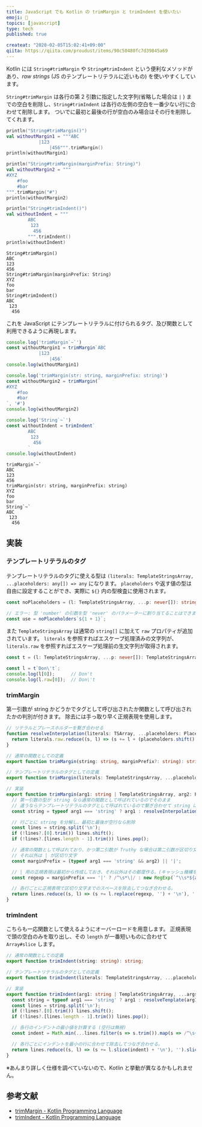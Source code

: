 ```yaml
---
title: JavaScript でも Kotlin の trimMargin と trimIndent を使いたい
emoji: 🎨
topics: [javascript]
type: tech
published: true

createat: "2020-02-05T15:02:41+09:00"
qiita: https://qiita.com/proudust/items/98c50480fc7d39845a69
---
```


Kotlin には `String#trimMargin` や `String#trimIndent` という便利なメソッドがあり、*raw strings* (JS のテンプレートリテラルに近いもの) を使いやすくしています。

`String#trimMargin` は各行の第 2 引数に指定した文字列(省略した場合は `|` ) までの空白を削除し、`String#trimIndent` は各行の左側の空白を一番少ない行に合わせて削除します。
ついでに最初と最後の行が空白のみ場合はその行を削除してくれます。

``` kotlin
println("String#trimMargin()")
val withoutMargin1 = """ABC
            |123
                |456""".trimMargin()
println(withoutMargin1)

println("String#trimMargin(marginPrefix: String)")
val withoutMargin2 = """
#XYZ
    #foo
    #bar
""".trimMargin("#")
println(withoutMargin2)

println("String#trimIndent()")
val withoutIndent = """
        ABC
         123
          456
        """.trimIndent()
println(withoutIndent)
```

```
String#trimMargin()
ABC
123
456
String#trimMargin(marginPrefix: String)
XYZ
foo
bar
String#trimIndent()
ABC
 123
  456
```

これを JavaScript にテンプレートリテラルに付けられるタグ、及び関数として利用できるように再現します。

``` js
console.log('trimMargin`~`')
const withoutMargin1 = trimMargin`ABC
            |123
                |456`
console.log(withoutMargin1)

console.log('trimMargin(str: string, marginPrefix: string)')
const withoutMargin2 = trimMargin(`
#XYZ
    #foo
    #bar
`, '#')
console.log(withoutMargin2)

console.log('String`~`')
const withoutIndent = trimIndent`
        ABC
         123
          456
        `
console.log(withoutIndent)
```

```
trimMargin`~`
ABC
123
456
trimMargin(str: string, marginPrefix: string)
XYZ
foo
bar
String`~`
ABC
 123
  456
```

## 実装

### テンプレートリテラルのタグ

テンプレートリテラルのタグに使える型は `(literals: TemplateStringsArray, ...placeholders: any[]) => any` になります。
`placeholders` や返す値の型は自由に設定することができ、実際に `${}` 内の型検査に使用されます。

``` ts
const noPlaceholders = (l: TemplateStringsArray, ...p: never[]): string => l[0];

// エラー: 型 'number' の引数を型 'never' のパラメーターに割り当てることはできません。
const use = noPlaceholders`${1 + 1}`;
```

また `TemplateStringsArray` は通常の `string[]` に加えて `raw` プロパティが追加されています。
`literals` を参照すればエスケープ処理済みの文字列が、`literals.raw` を参照すればエスケープ処理前の生文字列が取得されます。

``` ts
const t = (l: TemplateStringsArray, ...p: never[]): TemplateStringsArray => l;

const l = t`Don\'t`;
console.log(l[0]);      // Don't
console.log(l.raw[0]);  // Don\'t
```

### trimMargin

第一引数が string かどうかでタグとして呼び出されたか関数として呼び出されたかの判別が付きます。
除去には手っ取り早く正規表現を使用します。

``` ts
// リテラルとプレースホルダーを繋ぎ合わせる
function resolveInterpolation(literals: TSArray, ...placeholders: Placeholders[]): string {
  return literals.raw.reduce((s, l) => (s += l + (placeholders.shift() ?? '')), '');
}

// 通常の関数としての定義
export function trimMargin(string: string, marginPrefix?: string): string;

// テンプレートリテラルのタグとしての定義
export function trimMargin(literals: TemplateStringsArray, ...placeholders: Placeholders[]): string;

// 実装
export function trimMargin(arg1: string | TemplateStringsArray, arg2: Placeholders = '', ...args: Placeholders[]): string {
  // 第一引数の型が string なら通常の関数として呼ばれているのでそのまま
  // 違うならテンプレートリテラルのタグとして呼ばれているので繋ぎ合わせて string にする
  const string = typeof arg1 === 'string' ? arg1 : resolveInterpolation(arg1, arg2, ...args);

  // 行ごとに string を分解し、最初と最後が空行なら削除
  const lines = string.split('\n');
  if (!lines?.[0].trim()) lines.shift();
  if (!lines?.[lines.length - 1].trim()) lines.pop();

  // 通常の関数として呼ばれており、かつ第二引数が Truthy な場合は第二引数が区切り文字
  // それ以外は | が区切り文字
  const marginPrefix = (typeof arg1 === 'string' && arg2) || '|';

  // | 用の正規表現は最初から作成しておき、それ以外はその都度作る。(キャッシュ機構を作ったほうが良いかも)
  const regexp = marginPrefix === '|' ? /^\s*\|/ : new RegExp(`^\\s*${arg2}`);

  // 各行ごとに正規表現で区切り文字までのスペースを除去してつなぎ合わせる。
  return lines.reduce((s, l) => (s += l.replace(regexp, '') + '\n'), '').slice(0, -1);
}
```

### trimIndent

こちらも一応関数として使えるようにオーバーロードを用意します。
正規表現で頭の空白のみを取り出し、その `length` が一番短いものに合わせて `Array#slice` します。

``` ts
// 通常の関数としての定義
export function trimIndent(string: string): string;

// テンプレートリテラルのタグとしての定義
export function trimIndent(literals: TemplateStringsArray, ...placeholders: Placeholders[]): string;

// 実装
export function trimIndent(arg1: string | TemplateStringsArray, ...args: string[]): string {
  const string = typeof arg1 === 'string' ? arg1 : resolveTenplate(arg1, ...args);
  const lines = string.split('\n');
  if (!lines?.[0].trim()) lines.shift();
  if (!lines?.[lines.length - 1].trim()) lines.pop();

  // 各行のインデントの最小値を計算する (空行は無視)
  const indent = Math.min(...lines.filter(s => s.trim()).map(s => /^\s+/.exec(s)?.[0].length ?? 0));

  // 各行ごとにインデントを最小の行に合わせて除去してつなぎ合わせる。
  return lines.reduce((s, l) => (s += l.slice(indent) + '\n'), '').slice(0, -1);
}
```

※あんまり詳しく仕様を調べていないので、Kotlin と挙動が異なるかもしれません。

## 参考文献

- [trimMargin - Kotlin Programming Language](https://kotlinlang.org/api/latest/jvm/stdlib/kotlin.text/trim-margin.html)
- [trimIndent - Kotlin Programming Language](https://kotlinlang.org/api/latest/jvm/stdlib/kotlin.text/trim-indent.html)
